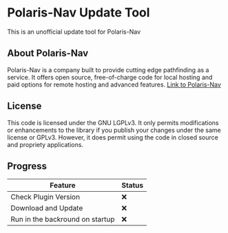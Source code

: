 # Polaris-Nav Update Tool
This is an unofficial update tool for Polaris-Nav

## About Polaris-Nav
Polaris-Nav is a company built to provide cutting edge pathfinding as a service. It offers open source, free-of-charge code for local hosting and paid options for remote hosting and advanced features.
[Link to Polaris-Nav](https://github.com/Polaris-Nav)

## License
This code is licensed under the GNU LGPLv3. It only permits modifications or enhancements to the library if you publish your changes under the same license or GPLv3. However, it does permit using the code in closed source and propriety applications.


## Progress
| Feature  | Status |
| ------------- | ------------- |
| Check Plugin Version  | ❌ |
| Download and Update  | ❌ |
| Run in the backround on startup  | ❌ |
